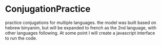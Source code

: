 # ConjugationPractice
practice conjugations for multiple languages. the model was built based on hebrew binyanim, but will be expanded to french as the 2nd language, with other languages following. At some point I will create a javascript interface to run the code.
